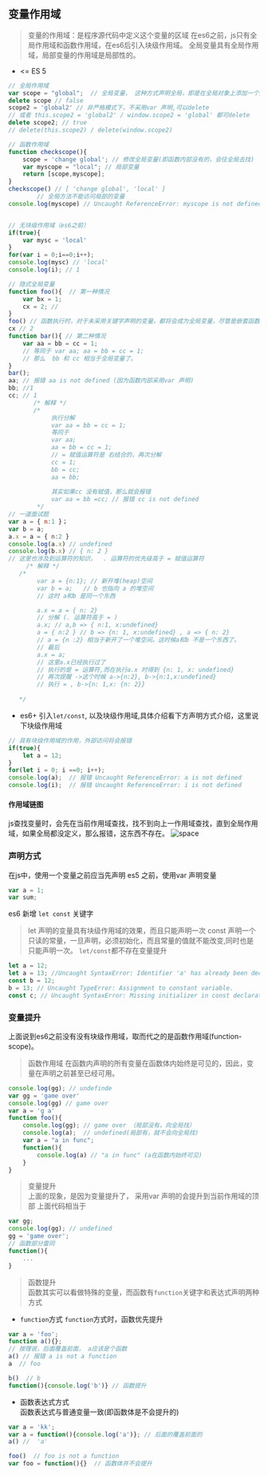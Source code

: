 ## 变量作用域
> 变量的作用域：是程序源代码中定义这个变量的区域
在es6之前，js只有全局作用域和函数作用域，在es6后引入块级作用域。
全局变量具有全局作用域，局部变量的作用域是局部性的。
+ <= ES 5
```javascript
// 全局作用域
var scope = "global";  // 全局变量， 这种方式声明全局，即是在全局对象上添加一个属性，但是不能delete
delete scope // false
scope2 = 'global2' // 非严格模式下，不采用var 声明,可以delete
// 或者 this.scope2 = 'global2' / window.scope2 = 'global' 都可delete
delete scope2; // true
// delete(this.scope2) / delete(window.scope2) 

// 函数作用域
function checkscope(){
    scope = 'change global'; // 修改全局变量(即函数内部没有的，会往全局去找)
    var myscope = "local"; // 局部变量
    return [scope,myscope];
}
checkscope() // [ 'change global', 'local' ]
        // 全局方法不能访问局部的变量
console.log(myscope) // Uncaught ReferenceError: myscope is not defined


// 无块级作用域（es6之前）
if(true){
    var mysc = 'local'
}
for(var i = 0;i==0;i++);
console.log(mysc) // 'local'
console.log(i); // 1

// 隐式全局变量
function foo(){  // 第一种情况
    var bx = 1;
    cx = 2; //  
}
foo() // 函数执行时，对于未采用关键字声明的变量，都将会成为全局变量，尽管是嵌套函数
cx // 2
function bar(){ // 第二种情况
    var aa = bb = cc = 1;
    // 等同于 var aa; aa = bb = cc = 1;
    // 那么  bb 和 cc 相当于全局变量了。
}
bar();
aa; // 报错 aa is not defined (因为函数内部采用var 声明)
bb; //1
cc; // 1
       /* 解释 */
       /* 
            执行分解
            var aa = bb = cc = 1;
            等同于
            var aa;
            aa = bb = cc = 1;
            // = 赋值运算符是 右结合的，再次分解
            cc = 1;
            bb = cc;
            aa = bb;
            
            其实如果cc 没有赋值，那么就会报错
            var aa = bb =cc; // 报错 cc is not defined
        */
// 一道面试题
var a = { n:1 }；
var b = a;
a.x = a = { n:2 }
console.log(a.x) // undefined
console.log(b.x) // { n: 2 }
// 这里也涉及到运算符的知识，  . 运算符的优先级高于 = 赋值运算符
     /* 解释 */
   /* 
        var a = {n:1}; // 新开堆(heap)空间
        var b = a;   // b 也指向 a 的堆空间
        // 这时 a和b 是同一个东西

        a.x = a = { n: 2}
        // 分解 (. 运算符高于 = )
        a.x; // a,b => { n:1, x:undefined}
        a = { n:2 } // b => {n: 1, x:undefined} , a => { n: 2} 
        // a = {n :2} 相当于新开了一个堆空间，这时候a和b 不是一个东西了。
        // 最后
        a.x = a; 
        // 这里a.x已经执行过了
        // 执行的是 = 运算符,而在执行a.x 时得到 {n: 1, x: undefined}
        // 再次提醒 ->这个时候 a->{n:2}, b->{n:1,x:undefined}
        // 执行 = , b->{n: 1,x: {n: 2}}
        
   */
```
+ es6+
引入`let/const`, 以及块级作用域,具体介绍看下方声明方式介绍，这里说下块级作用域
```javascript
// 具有块级作用域的作用，外部访问将会报错
if(true){
    let a = 12;
}
for(let i = 0; i ==0; i++);
console.log(a);  // 报错 Uncaught ReferenceError: a is not defined
console.log(i);  // 报错 Uncaught ReferenceError: i is not defined
```
 #### 作用域链图
 js查找变量时，会先在当前作用域查找，找不到向上一作用域查找，直到全局作用域，如果全局都没定义，那么报错，这东西不存在。
 ![space](https://github.com/xhlife/front-end/blob/master/js基础/数据类型/images/scope.png)
### 声明方式
在js中，使用一个变量之前应当先声明
es5 之前，使用var 声明变量
```javascript
var a = 1;
var sum;
```
es6 新增 `let const` 关键字
> let 声明的变量具有块级作用域的效果，而且只能声明一次
> const 声明一个只读的常量，一旦声明，必须初始化，而且常量的值就不能改变,同时也是只能声明一次。
`let/const`都不存在变量提升
```javascript
let a = 12; 
let a = 13; //Uncaught SyntaxError: Identifier 'a' has already been declared
const b = 12;
b = 13; // Uncaught TypeError: Assignment to constant variable.
const c; // Uncaught SyntaxError: Missing initializer in const declaration
```

### 变量提升
上面说到es6之前没有没有块级作用域，取而代之的是函数作用域(function-scope)。
> 函数作用域
在函数内声明的所有变量在函数体内始终是可见的，因此，变量在声明之前甚至已经可用。
```javascript
console.log(gg); // undefinde
var gg = 'game over'
console.log(gg) // game over
var a = 'g a'
function foo(){
    console.log(gg); // game over （局部没有，向全局找）
    console.log(a);  // undefined(局部有，就不会向全局找)
    var a = "a in func"; 
    function(){
        console.log(a) // "a in func" (a在函数内始终可见)
    }
}
```
> 变量提升 <br>
上面的现象，是因为变量提升了， 采用var 声明的会提升到当前作用域的顶部
上面代码相当于
```javascript
var gg;
console.log(gg); // undefined
gg = 'game over';
// 函数部分雷同
function(){
    ...
}
```
> 函数提升 <br>
函数其实可以看做特殊的变量，而函数有`function`关键字和表达式声明两种方式
+ `function`方式
`function`方式时，函数优先提升
```javascript
var a = 'foo';
function a(){}; 
// 按理说，后面覆盖前面， a应该是个函数
a() // 报错 a is not a function
a  // foo

b()  // b 
function(){console.log('b')} // 函数提升
```
+ 函数表达式方式 <br>
函数表达式与普通变量一致(即函数体是不会提升的)
```javascript
var a = 'kk';
var a = function(){console.log('a')}; // 后面的覆盖前面的
a() //  'a'

foo()  // foo is not a function 
var foo = function(){}  // 函数体并不会提升
```

